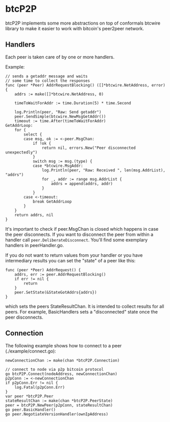 btcP2P
===
btcP2P implements some more abstractions on top of conformals btcwire
library to make it easier to work with bitcoin's peer2peer network.

Handlers
---
Each peer is taken care of by one or more handlers.

Example:
```{go}
// sends a getaddr message and waits 
// some time to collect the responses
func (peer *Peer) AddrRequestBlocking() ([]*btcwire.NetAddress, error) {
	addrs := make([]*btcwire.NetAddress, 0)

	timeToWaitForAddr := time.Duration(5) * time.Second

	log.Println(peer, "Raw: Send getaddr")
	peer.SendSimple(btcwire.NewMsgGetAddr())
	timeout := time.After(timeToWaitForAddr)
GetAddrLoop:
	for {
		select {
		case msg, ok := <-peer.MsgChan:
			if !ok {
				return nil, errors.New("Peer disconnected unexpectedly")
			}
			switch msg := msg.(type) {
			case *btcwire.MsgAddr:
				log.Println(peer, "Raw: Received ", len(msg.AddrList), "addrs")
				for _, addr := range msg.AddrList {
					addrs = append(addrs, addr)
				}
			}
		case <-timeout:
			break GetAddrLoop
		}
	}
	return addrs, nil
}
```
It's important to check if peer.MsgChan is closed which happens in case the peer disconnects. 
If you want to disconnect the peer from within a handler call ```peer.DeliberateDisconnect```. 
You'll find some exemplary handlers in peerHandler.go.

If you do not want to return values from your handler or you have intermediary results you can set the "state" of a peer like this:
```{go}
func (peer *Peer) AddrRequest() {
	addrs, err := peer.AddrRequestBlocking()
	if err != nil {
		return
	}
	peer.SetState(&StateGotAddrs{addrs})
}
```
which sets the peers StateResultChan. 
It is intended to collect results for all peers.
For example, BasicHandlers sets a "disconnected" state once the peer disconnects.

Connection
---
The following example shows how to connect to a peer (./example/connect.go):
```{go}
newConnectionChan := make(chan *btcP2P.Connection)

// connect to node via p2p bitcoin protocol
go btcP2P.Connect(nodeAddress, newConnectionChan)
p2pConn := <-newConnectionChan
if p2pConn.Err != nil {
    log.Fatal(p2pConn.Err)
}
var peer *btcP2P.Peer
stateResultChan := make(chan *btcP2P.PeerState)
peer = btcP2P.NewPeer(p2pConn, stateResultChan)
go peer.BasicHandler()
go peer.NegotiateVersionHandler(ownIpAddress)
```

